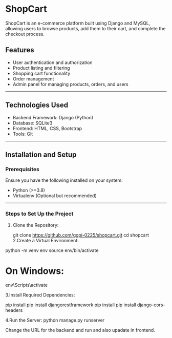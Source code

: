 
# ShopCart

ShopCart is an e-commerce platform built using Django and MySQL, allowing users to browse products, add them to their cart, and complete the checkout process.



## Features
- User authentication and authorization
- Product listing and filtering
- Shopping cart functionality
- Order management
- Admin panel for managing products, orders, and users

---

## Technologies Used
- Backend Framework: Django (Python)
- Database: SQLite3
- Frontend: HTML, CSS, Bootstrap
- Tools: Git

---

## Installation and Setup

### Prerequisites
Ensure you have the following installed on your system:
- Python (>=3.8)
- Virtualenv (Optional but recommended)

---

### Steps to Set Up the Project

1. Clone the Repository:
   
   git clone https://github.com/gopi-0225/shopcart.git
   cd shopcart
2.Create a Virtual Environment:

python -m venv env
source env/bin/activate  

# On Windows:
 env\Scripts\activate

3.Install Required Dependencies:

pip install pip install djangorestframework
pip install pip install django-cors-headers

4.Run the Server:
python manage.py runserver

Change the URL for the backend and run and also upadate in frontend.

   
